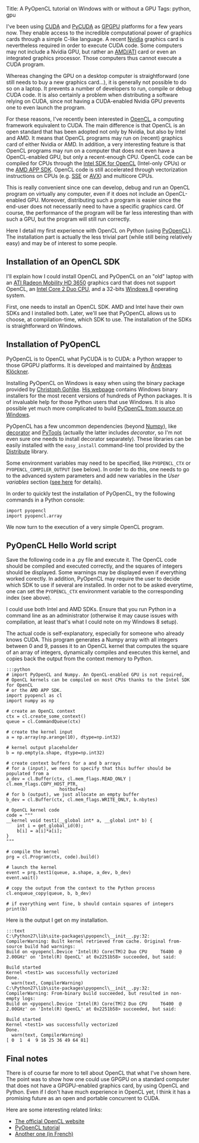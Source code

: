 Title: A PyOpenCL tutorial on Windows with or without a GPU
Tags: python, gpu

I've been using [CUDA](http://en.wikipedia.org/wiki/CUDA) and
[PyCUDA](http://documen.tician.de/pycuda/) as
[GPGPU](http://en.wikipedia.org/wiki/GPGPU) platforms for a few years now.
They enable access to the incredible computational power of graphics cards
through a simple C-like language. A recent
[Nvidia](http://en.wikipedia.org/wiki/Nvidia) graphics card is nevertheless
required in order to execute CUDA code. Some computers may not include a
Nvidia GPU, but rather an
[AMD/ATI](http://en.wikipedia.org/wiki/Advanced_Micro_Devices) card or even
an integrated graphics processor. Those computers thus cannot execute a CUDA
program.

<!-- PELICAN_END_SUMMARY -->

Whereas changing the GPU on a desktop computer is straightforward (one still
needs to buy a new graphics card...), it is generally not possible to do so
on a laptop. It prevents a number of developers to run, compile or debug CUDA
code. It is also certainly a problem when distributing a software relying on
CUDA, since not having a CUDA-enabled Nvidia GPU prevents one to even launch
the program.

For these reasons, I've recently been interested in
[OpenCL](http://en.wikipedia.org/wiki/OpenCL), a computing framework
equivalent to CUDA. The main difference is that OpenCL is an open standard
that has been adopted not only by Nvidia, but also by Intel and AMD. It means
that OpenCL programs may run on (recent) graphics card of either Nvidia or
AMD. In addition, a very interesting feature is that OpenCL programs may run
on a computer that does not even have a OpenCL-enabled GPU, but only a
recent-enough CPU. OpenCL code can be compiled for CPUs through the [Intel
SDK for OpenCL](http://software.intel.com/en-us/vcsource/tools/opencl-sdk)
(Intel-only CPUs) or the [AMD APP
SDK](http://developer.amd.com/tools/hc/AMDAPPSDK/). OpenCL code is still
accelerated through vectorization instructions on CPUs (e.g.
[SSE](http://en.wikipedia.org/wiki/Streaming_SIMD_Extensions) or
[AVX](http://en.wikipedia.org/wiki/Advanced_Vector_Extensions)) and multicore
CPUs.

This is really convenient since one can develop, debug and run an OpenCL
program on virtually any computer, even if it does not include an
OpenCL-enabled GPU. Moreover, distributing such a program is easier since the
end-user does not necessarily need to have a specific graphics card. Of
course, the performance of the program will be far less interesting than with
such a GPU, but the program will still run correctly.

Here I detail my first experience with OpenCL on Python (using
[PyOpenCL](http://mathema.tician.de/software/pyopencl)).
The installation part is actually the less trivial part (while still being
relatively easy) and may be of interest to some people.

Installation of an OpenCL SDK
-----------------------------

I'll explain how I could install OpenCL and PyOpenCL on an "old" laptop with
an [ATI Radeon Mobility HD
3650](http://www.amd.com/us/products/desktop/graphics/ati-radeon-hd-3000/hd-3600)
graphics card that does not support
OpenCL, an [Intel Core 2 Duo CPU](http://en.wikipedia.org/wiki/Intel_Core_2),
and a 32-bits [Windows 8](http://en.wikipedia.org/wiki/Windows_8) operating
system.

First, one needs to install an OpenCL SDK. AMD and Intel have their own SDKs
and I installed both. Later, we'll see that PyOpenCL allows us to choose, at
compilation-time, which SDK to use. The installation of the SDKs is
straightforward on Windows.

Installation of PyOpenCL
------------------------

PyOpenCL is to OpenCL what PyCUDA is to CUDA: a Python wrapper to those GPGPU
platforms. It is developed and maintained by [Andreas
Klöckner](http://mathema.tician.de/).

Installing PyOpenCL on Windows is easy when using the binary package provided
by [Christoph Gohlke](http://www.lfd.uci.edu/~gohlke/). [His
webpage](http://www.lfd.uci.edu/~gohlke/pythonlibs/) contains Windows binary
installers for the most recent versions of hundreds of Python packages. It is
of invaluable help for those Python users that use Windows. It is also
possible yet much more complicated to build [PyOpenCL from source on
Windows](http://wiki.tiker.net/PyOpenCL/Installation).

PyOpenCL has a few uncommon dependencies (beyond
[Numpy](http://numpy.scipy.org/)), like
[decorator](http://pypi.python.org/pypi/decorator) and
[PyTools](http://pypi.python.org/pypi/pytools) (actually the latter includes
_decorator_, so I'm not even sure one needs to install decorator separately).
These libraries can be easily installed with the `easy_install` command-line
tool provided by the [Distribute](http://packages.python.org/distribute/)
library.

Some environment variables may need to be specified, like `PYOPENCL_CTX` or
`PYOPENCL_COMPILER_OUTPUT` (see below). In order to do this, one needs to go
to the advanced system parameters and add new variables in the _User
variables_ section ([see
here](http://www.technoon.com/how-to-add-environment-variables-in-windows-8.html)
for details).

In order to quickly test the installation of PyOpenCL, try the following
commands in a Python console:

    import pyopencl
    import pyopencl.array

We now turn to the execution of a very simple OpenCL program.

PyOpenCL Hello World script
---------------------------

Save the following code in a .py file and execute it. The OpenCL code should be
compiled and executed correctly, and the squares of integers should be
displayed. Some warnings may be displayed even if everything worked corectly.
In addition, PyOpenCL may require the user to decide which SDK to use if several
are installed. In order not to be asked everytime, one can set the
`PYOPENCL_CTX` environment variable to the corresponding index (see above).

I could use both Intel and AMD SDKs. Ensure that you run Python in a command
line as an administrator (otherwise it may cause issues with
compilation, at least that's what I could note on my Windows 8 setup).

The actual code is self-explanatory, especially for someone who already knows
CUDA. This program generates a Numpy array with all integers between 0 and 9,
passes it to an OpenCL kernel that computes the square of an array of integers,
dynamically compiles and executes this kernel, and copies back the output from
the context memory to Python.

    :::python
    # import PyOpenCL and Numpy. An OpenCL-enabled GPU is not required,
    # OpenCL kernels can be compiled on most CPUs thanks to the Intel SDK for OpenCL
    # or the AMD APP SDK.
    import pyopencl as cl
    import numpy as np

    # create an OpenCL context
    ctx = cl.create_some_context()
    queue = cl.CommandQueue(ctx)

    # create the kernel input
    a = np.array(np.arange(10), dtype=np.int32)

    # kernel output placeholder
    b = np.empty(a.shape, dtype=np.int32)

    # create context buffers for a and b arrays
    # for a (input), we need to specify that this buffer should be populated from a
    a_dev = cl.Buffer(ctx, cl.mem_flags.READ_ONLY | cl.mem_flags.COPY_HOST_PTR,
                        hostbuf=a)
    # for b (output), we just allocate an empty buffer
    b_dev = cl.Buffer(ctx, cl.mem_flags.WRITE_ONLY, b.nbytes)

    # OpenCL kernel code
    code = """
    __kernel void test1(__global int* a, __global int* b) {
        int i = get_global_id(0);
        b[i] = a[i]*a[i];
    }
    """

    # compile the kernel
    prg = cl.Program(ctx, code).build()

    # launch the kernel
    event = prg.test1(queue, a.shape, a_dev, b_dev)
    event.wait()

    # copy the output from the context to the Python process
    cl.enqueue_copy(queue, b, b_dev)

    # if everything went fine, b should contain squares of integers
    print(b)

Here is the output I get on my installation.

	:::text
    C:\Python27\lib\site-packages\pyopencl\__init__.py:32: CompilerWarning: Built kernel retrieved from cache. Original from-source build had warnings:
    Build on <pyopencl.Device 'Intel(R) Core(TM)2 Duo CPU     T6400  @ 2.00GHz' on 'Intel(R) OpenCL' at 0x2251b58> succeeded, but said:

    Build started
    Kernel <test1> was successfully vectorized
    Done.
      warn(text, CompilerWarning)
    C:\Python27\lib\site-packages\pyopencl\__init__.py:32: CompilerWarning: From-binary build succeeded, but resulted in non-empty logs:
    Build on <pyopencl.Device 'Intel(R) Core(TM)2 Duo CPU     T6400  @ 2.00GHz' on 'Intel(R) OpenCL' at 0x2251b58> succeeded, but said:

    Build started
    Kernel <test1> was successfully vectorized
    Done.
      warn(text, CompilerWarning)
    [ 0  1  4  9 16 25 36 49 64 81]

Final notes
-----------

There is of course far more to tell about OpenCL that what I've shown here.
The point was to show how one could use GPGPU on a standard computer that
does not have a GPGPU-enabled graphics card, by using OpenCL and Python.
Even if I don't have much experience in OpenCL yet, I think it has a promising
future as an open and portable concurrent to CUDA.

Here are some interesting related links:

*   [The official OpenCL website](http://www.khronos.org/opencl/)
*   [PyOpenCL tutorial](http://enja.org/2011/02/22/adventures-in-pyopencl-part-1-getting-started-with-python/)
*   [Another one (in French)](http://www.planquart.com/tutoriel-n%C2%B01-pyopencl-premier-calcul-sur-gpu)






